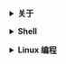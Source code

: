 <b><details><summary> 关于 </summary></b>

1. strace 跟踪程序

</details>

<b><details><summary> Shell </summary></b>

## shell 编程
1. wc -l  : 统计文件的行数
  
2. awk  -Fxx  -n xx  '{print $1}'
  
3. sed  ' 22a  '"'this is a book '''   '   : sed中用单引号包裹双引号可以表示单引号输出
  
	Output: ‘this is a book ’
  
  awk  '{if(NF>2) {print  $3$1"@@"$2;} else {print $0;}}'   a.txt  : awk后列数大于2的进行前面， else 后面语句


</details>

<b><details><summary> Linux 编程 </summary></b>
  
## 1. linux 进程间通信
### 1.1 linux pipe的[详解](https://blog.csdn.net/bit_clearoff/article/details/55105816)

```
#include <unistd.h>
int     pipe(int fd[2]);
```  
由输出型参数fd返回两个文件描述符，fd[0]为读而打开，fd[1]为写而打开.

创建pipe
```
    int fd[2]={0,0};
    if(pipe(fd)!=0){
        //create false
        perror("pipe");
        exit(1);
    }
```

管道中写数据:
```
const char* msg="Hello,leap\n";
ssize_t size=write(fd[1],msg,strlen(msg));
```

管道中读数据
```
ssize_t Len=read(fd[0],buf,1024);
```

### 1.2 linux 信号处理

[参考这里](https://blog.csdn.net/bit_clearoff/article/details/56839751)

指定信号处理方式

- signum:参数为信号名，或者信号编号。
- handler:为指向返回值为void参数为int的函数指针，或者是SIG_IGN或SIG_DFL宏定义。
```
       #include <signal.h>
       typedef void (*sighandler_t)(int);
       sighandler_t signal(int signum, sighandler_t handler);
```

alarm函数相当于一个闹钟， alarm(5)注册了一个5s的闹钟， 5s中后会产生**SIGALRM**到本进程。
```
       #include <unistd.h>
       unsigned int alarm(unsigned int seconds);
```

![信号](https://github.com/zyqiang0713/NoteAll/blob/master/Linux/png/signal.png)

***signal 与 sigaction ***的[区别](https://blog.csdn.net/wangzuxi/article/details/44814825)
推荐用sigaction()

### 1.3 linux 信号量 Semaphore Mutex

```
sem_t       //信号量类型
sem_init(sem_t *sem, int pshared, unsigned int value);
sem_wait(sem_t *sem)
sem_trywait
sem_timedwait
sem_post(sem_t *sem)
sem_destroy
```

初始状态不一样：mutex的初始值是1（表示锁available），而semaphore的初始值是0，这个初始值可以初始化的时候设置（表示unsignaled的状态）

### 1.4 LINUX  socket 编程

在使用socket创建套接字时通过指定参数domain是af_inet（ipv4因特网域）或af_inet6（ipv6因特网域）或af_unix（unix域）来实现。

几个重要的[函数](https://blog.csdn.net/shallnet/article/details/17734919)：

有自旋锁 和 信号量 的选择：

自旋锁： spin_lock, spin_unlock

如果需要在自旋锁和信号量中做出选择，应该根据锁被持有的时间长短做判断，如果加锁时间不长并且代码不会休眠，利用自旋锁是最佳选择。相反，如果加锁时间可能很长或者代码在持有锁有可能睡眠，那么最好使用信号量来完成加锁功能。信号量一个有用特性就是它可以同时允许任意数量的锁持有者，而自旋锁在一个时刻最多允许一个任务持有它。信号量同时允许的持有者数量可以在声明信号量时指定，当为1时，成为互斥信号量，否则成为计数信号量


**1. socket() 函数：**

参数指明了协议族，它的值通常为：AF_INET(IPv4协议）、AF_INET6(IPv6协议)、AF_ROUTE(路由套接口)、AF_LOCAL(UNIX域协议)、AF_KEY(密钥套接字)。type参数指明产生套接字的类型，它的值通常为：SOCK_STREAM(TCP使用这种形式)、SOCK_DGRAM(UDP使用这种形式)、SOCK_RAW(原始套接口）。protocol参数是协议标志，一般在调用socket()函数时将其置为0。
```
　　#include<sys/socket.h>
　　int socket(int family, int type, int protocol);
```
**2. bind() 函数** 

绑定函数的作用是为调用socket()函数产生的套接字分配一个本地协议地址，建立地址与套接字的对应关系。注意：协议地址addr是通用地址。sockfd参数是之前调用socket()函数返回的套接字描述符。server参数为一个结构体，其中包含了服务器端的地址信息。因此，必须在调用bind()函数之前，初始化该结构体，指定服务器端绑定的端口号以及IP地址。
```
#include<sys/socket.h>
　　int bind(int sockfd, const struct sockaddr *seraddr, socklen_len addrlen);
```

**3. listen()函数** 

该函数比较简单，调用listen()函数后，将未连接的套接字转换成被动套接字，使它处在监听模式下，服务器的状态从CLOSED转换到了LISTEN状态
```
　　#include<sys/socket.h>
　　int listen(int sockfd, int backlog);
```

**4. accept()函数:** 

accept()函数使服务器接受客户端的连接请求。该函数最多返回三个值：一个既可能是新套接字也可能是错误指示的整数，一个客户进程的协议地址（由client所指），以及该地址的大小（这后两个参数是值－结果参数）；也就是说，服务器可以通过参数client来得到请求连接并获得成功的客户的地址和端口号。在实际使用中，如果服务器端并不想保存客户的地址和端口号，也可以使用accept(listenfd, NULL, NULL)。　　　　
至此，服务器与客户端的连接便建立了，接下来便是数据的发送和接收。发送和接收数据可以使用write(),read()/send(),recv()函数。

```
　　#include<sys/socket.h>
　　int accept(int listenfd, struct sockaddr *client, socklen_t *addr_len)
```

**5. connect函数：**

客户端使用该函数来与服务器建立连接，第二个参数套接字地址必须包含服务器的IP地址和端口号，客户端在调用该函数前不一定要调用bind函数，内核会确定源IP，并且选定一个临时端口作为源端口。

```
#include <sys/socket.h> 
int connect( int sockfd, const struct sockaddr *seraddr, socklen_t     addrlen);
```

**6. send()函数：**

参数sockfd为套接字描述符，参数buf指向一个用于发送信息的数据缓冲区，len指明传送数据缓冲区的大小。参数flags是传输控制标志，当值为0时，函数所作的操作与write()相同。
```
　　#include<sys/types.h>
　　#include<sys/socket.h>
　　ssize_t send(int sockfd, const void *buf, size_t len, int flags);
```

**7.recv()函数：**

```
　　#include<sys/types.h>
　　#include<sys/socket.h>
　　ssize_t recv(int sockfd, void *buf, size_t len, int flags);
```


**并发服务器程序轮廓**

为了server能够很多同时到来的 客户端请求， 需要fork处进程
```
pid_t pid;
int listenfd,connfd;
listenfd = socket( ... );
bind(listen, ... );
listen(listenfd,LISTENQ);
for(;;)
{
connfd = accept(listenfd, ... );
if((pid = fork()) == 0)
{
close(listenfd);
doit(connfd);
close(connfd);
exit(0);
}
close(connfd);
}
```

## 2. linux 的内存分配

### 1. 内存管理

几篇有助于理解的文章：

Linux内存管理[原理](https://yq.aliyun.com/articles/369236?spm=a2c4e.11153940.0.0.4f6f7d96Qrdoe2)

![内存](https://github.com/zyqiang0713/NoteAll/blob/master/Linux/png/MM.png)

内存 进程 [管理](https://blog.csdn.net/shallnet/article/details/47701225)

内存[虚拟地址](https://blog.csdn.net/m0_37760347/article/details/81155553)

内存管理[图片](https://blog.csdn.net/unix21/article/details/8450186)

采用"伙伴"关系来管理内存空闲页面。

linux[内存管理](https://blog.csdn.net/hustyangju/article/details/46330259)

在32位系统中，地址空间是4G，其中内核规定3~4G的范围是内核空间，0~3G是用户空间（每个用户进程都有这么大的虚拟空间）（图：中下）。前面提到过内核的地址映射是写死的，就是指这3~4G的对应的页表是写死的，它映射到了物理地址的0~1G上。（实际上没有映射1G，只映射了896M。剩下的空间留下来映射大于1G的物理地址，而这一部分显然不是写死的）。所以，大于896M的物理地址是没有写死的页表来对应的，内核不能直接访问它们（必须要建立映射），称它们为高端内存（当然，如果机器内存不足896M，就不存在高端内存。如果是64位机器，也不存在高端内存，因为地址空间很大很大，属于内核的空间也不止1G了）；

## 3. linux 调试工具

gdb： 可以先看看gdb[介绍](https://blog.csdn.net/gatieme/article/details/51671430).

strace ： 用来跟踪程序执行时的系统调用和所接收的信号。 还可以统计程序执行时的关于系统调用和接收的各种信息。

学习下strace[教程](https://www.linuxidc.com/Linux/2015-10/124338.htm)

</details>
